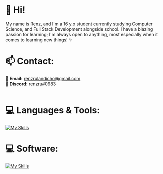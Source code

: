<h1 align="left">🌱 Hi! </h1>
<p align="left">My name is Renz, and I'm a 16 y.o student currently studying Computer Science, and Full Stack Development alongside school.
I have a blazing passion for learning; I'm always open to anything, most especially when it comes to learning new things! ✨ </p>

<h1>📫 Contact: </h1>

📩 **Email:** renzrulandicho@gmail.com 
<br>
💬 **Discord:** renzru#0983 
<br>
<br>

<h1 align="left">💻 Languages & Tools:</h1>

[![My Skills](https://skillicons.dev/icons?i=js,ts,html,css,sass,svelte,c,cs,cpp,java,webpack,vite)](https://skillicons.dev)

<h1 align="left">💻 Software:</h1>

[![My Skills](https://skillicons.dev/icons?i=vscode,visualstudio,blender,unity,ps,pr,ae)](https://skillicons.dev)
